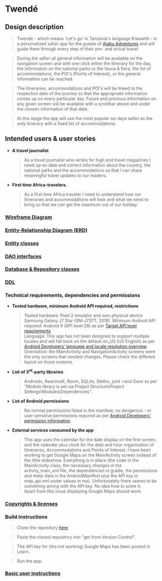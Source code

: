 # Twendé

## Design description

>Twendé - which means 'Let's go' in Tanzania's language Kiswahili - is a personalized safari app
for the guests of [Ajabu Adventures](https://ajabu-adventures.com/) and will guide them through 
every step of their pre- and actual travel.

>During the safari all general information will be available on the navigation screen and with one 
click either the itinerary for the day, the information on the national parks or the fauna & flora, 
the list of accommodations, the POI's (Points of Interest), or the general information can be 
reached.

>The itineraries, accommodations and POI's will be linked to the respective date of the journey so
that the appropriate information comes up on every particular day. Future and previous information 
on any given screen will be available with a scrollbar above and under the chosen information of
that date.

>At this stage the app will use the most popular six days safari as the only itinerary with a fixed 
list of accommodations. 

## Intended users & user stories

   * **A travel journalist**
        >  As a travel journalist who writes for high end travel magazines I need up-to-date and
           correct information about the country, the national parks and the accommodations so that
           I can share meaningful travel updates to our readers.  
        
   * **First time Africa-travelers.**
        > As a first time Africa traveler I need to understand how our itineraries and 
          accommodations will look and what we need to bring so that we can get the maximum 
          out of our holiday.

        
### [Wireframe Diagram](wireframe.md)   
     
### [Entity-Relationship Diagram (ERD)](erd.md)
                                                                                                 
### [Entity classes](https://github.com/jangevaert-design/personalized-safari-app/tree/master/app/src/main/java/edu/cnm/deepdive/personalizedsafariapp/model/entity)
        
### [DAO interfaces](https://github.com/jangevaert-design/personalized-safari-app/tree/master/app/src/main/java/edu/cnm/deepdive/personalizedsafariapp/model/dao)
   
### [Database & Repository classes](https://github.com/jangevaert-design/personalized-safari-app/tree/master/app/src/main/java/edu/cnm/deepdive/personalizedsafariapp/model/service) 

### [DDL](https://github.com/jangevaert-design/personalized-safari-app/tree/master/docs/sql)                                                                                             
                                                                                                 
### Technical requirements, dependencies and permissions

   * **Tested hardware, minimum Android API required, restrictions**
        >Tested hardware: Pixel 2 emulator and own physical device Samsung Galaxy J7 Star
         (SM-J737T, 2019).
        >Minimum Android API required: Android 9 (API level 28) as per [Target API level 
         requirements](https://support.google.com/googleplay/android-developer/answer/113469#targetsdk)  
        >Language: This app has not been designed to support multiple locales and will fall back on
         the default en_US (US English) as per [Android Developers' language and locale resolution
         overview](https://developer.android.com/guide/topics/resources/multilingual-support)  
        >Orientation: the MainActivity and NavigationActivity screens were the only screens that 
         needed changes. Please check the different layout on those screens.
                              
   * **List of 3<sup>rd</sup>-party libraries**
        >Androidx, ReactiveX, Room, SQLite, Stetho, junit 
                                                     >and Gson as per "Module 
         library is set via Project Structure\Project Settings\Modules\Dependencies".
      
   * **List of Android permissions**
        >No normal permissions listed in the manifest, no dangerous - or user sensitive permissions
         required as per [Android Developers' permission information](https://developer.android.com/guide/topics/permissions/overview). 
             
   * **External services consumed by the app**
        >This app uses the calendar for the date display on the first screen, and the calendar plus
         clock for the date and hour organization of Itineraries, Accommodations and Points of 
         Interest.
        >I have been working to get Google Maps on the MainActivity screen instead of the little
         slideshow. Everything is in place (the code in the MainActivity class, the necessary
         changes in the activity_main_xml file, the dependencies in gradle, the permissions and 
         meta-data in the AndroidManifest plus the API key in map_api.xml under values in res). 
         Unfortunately there seems to be something wrong with the API key. No idea how to solve it.                                                                        
         Apart from this issue displaying Google Maps should work.

### [Copyrights & licenses](https://github.com/jangevaert-design/personalized-safari-app/blob/master/docs/notice.md)

### Build instructions
       
   >Clone the repository [here](https://github.com/jangevaert-design/personalized-safari-app).                                                                                        

   >Paste the cloned repository into "get from Version Control".

   >The API key for (the not working) Google Maps has been posted in Learn.

   >Run the app.

### [Basic user instructions](https://github.com/jangevaert-design/personalized-safari-app/blob/master/docs/basic_user_instructions.md)


